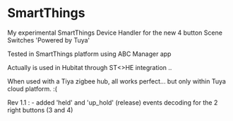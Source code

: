 # SmartThings

My experimental SmartThings Device Handler for the new 4 button Scene Switches 'Powered by Tuya'

Tested in SmartThings platform using ABC Manager app

Actually is used in Hubitat through ST<>HE integration ..

When used with a Tiya zigbee hub, all works perfect... but only within Tuya cloud platform. :( 

Rev 1.1 : - added 'held' and 'up_hold' (release) events decoding for the 2 right buttons (3 and 4)
